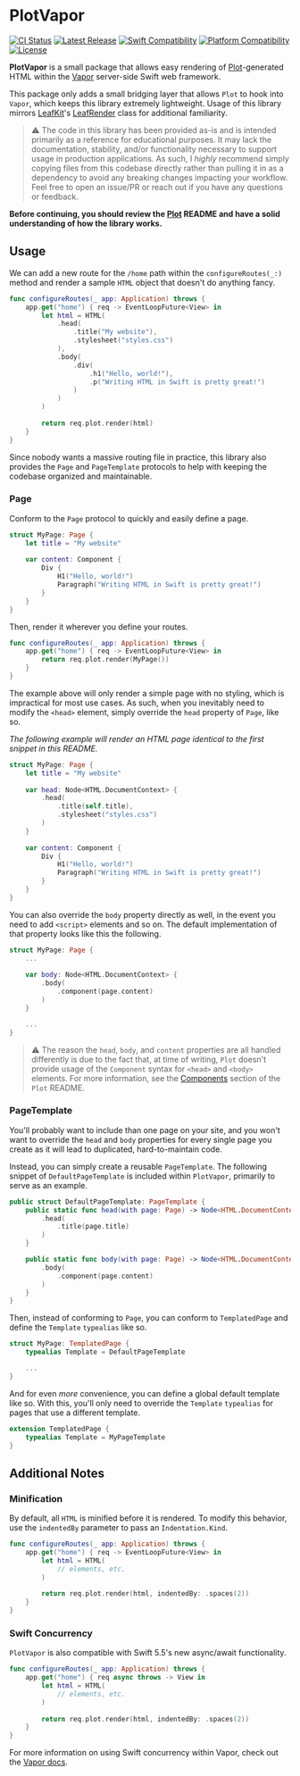 # PlotVapor

[![CI Status](https://github.com/bdrelling/PlotVapor/actions/workflows/tests.yml/badge.svg)](https://github.com/bdrelling/PlotVapor/actions/workflows/tests.yml)
[![Latest Release](https://img.shields.io/github/v/tag/bdrelling/PlotVapor?color=blue&label=latest)](https://github.com/bdrelling/PlotVapor/tags)
[![Swift Compatibility](https://img.shields.io/endpoint?url=https%3A%2F%2Fswiftpackageindex.com%2Fapi%2Fpackages%2Fbdrelling%2FPlotVapor%2Fbadge%3Ftype%3Dswift-versions)](https://swiftpackageindex.com/bdrelling/PlotVapor)
[![Platform Compatibility](https://img.shields.io/endpoint?url=https%3A%2F%2Fswiftpackageindex.com%2Fapi%2Fpackages%2Fbdrelling%2FPlotVapor%2Fbadge%3Ftype%3Dplatforms)](https://swiftpackageindex.com/bdrelling/PlotVapor)
[![License](https://img.shields.io/github/license/bdrelling/PlotVapor)](https://github.com/bdrelling/PlotVapor/blob/main/LICENSE)

**PlotVapor** is a small package that allows easy rendering of [Plot](https://github.com/JohnSundell/Plot)-generated HTML within the  [Vapor](https://github.com/vapor/vapor) server-side Swift web framework.

This package only adds a small bridging layer that allows `Plot` to hook into `Vapor`, which keeps this library extremely lightweight. Usage of this library mirrors [LeafKit](https://github.com/vapor/leaf-kit)'s [LeafRender](https://github.com/vapor/leaf-kit/blob/main/Sources/LeafKit/LeafRenderer.swift) class for additional familiarity.

> :warning: The code in this library has been provided as-is and is intended primarily as a reference for educational purposes. It may lack the documentation, stability, and/or functionality necessary to support usage in production applications. As such, I _highly_ recommend simply copying files from this codebase directly rather than pulling it in as a dependency to avoid any breaking changes impacting your workflow. Feel free to open an issue/PR or reach out if you have any questions or feedback.

**Before continuing, you should review the [Plot](https://github.com/JohnSundell/Plot) README and have a solid understanding of how the library works.**

## Usage

We can add a new route for the `/home` path within the `configureRoutes(_:)` method and render a sample `HTML` object that doesn't do anything fancy.

```swift
func configureRoutes(_ app: Application) throws {
    app.get("home") { req -> EventLoopFuture<View> in
        let html = HTML(
            .head(
                .title("My website"),
                .stylesheet("styles.css")
            ),
            .body(
                .div(
                    .h1("Hello, world!"),
                    .p("Writing HTML in Swift is pretty great!")
                )
            )
        )
        
        return req.plot.render(html)
    }
}
```

Since nobody wants a massive routing file in practice, this library also provides the `Page` and `PageTemplate` protocols to help with keeping the codebase organized and maintainable.

### Page

Conform to the `Page` protocol to quickly and easily define a page.

```swift
struct MyPage: Page {
    let title = "My website"
    
    var content: Component {
        Div {
            H1("Hello, world!")
            Paragraph("Writing HTML in Swift is pretty great!")
        }
    }
}
```

Then, render it wherever you define your routes.

```swift
func configureRoutes(_ app: Application) throws {
    app.get("home") { req -> EventLoopFuture<View> in
        return req.plot.render(MyPage())
    }
}
```

The example above will only render a simple page with no styling, which is impractical for most use cases. As such, when you inevitably need to modify the `<head>` element, simply override the `head` property of `Page`, like so.

_The following example will render an HTML page identical to the first snippet in this README._

```swift
struct MyPage: Page {
    let title = "My website"
    
    var head: Node<HTML.DocumentContext> {
        .head(
            .title(self.title),
            .stylesheet("styles.css")
        )
    }
    
    var content: Component {
        Div {
            H1("Hello, world!")
            Paragraph("Writing HTML in Swift is pretty great!")
        }
    }
}
```

You can also override the `body` property directly as well, in the event you need to add `<script>` elements and so on. The default implementation of that property looks like this the following.

```swift
struct MyPage: Page {
    ...
    
    var body: Node<HTML.DocumentContext> {
        .body(
            .component(page.content)
        )
    }

    ...
}

```

> :warning: The reason the `head`, `body`, and `content` properties are all handled differently is due to the fact that, at time of writing, `Plot` doesn't provide usage of the `Component` syntax for `<head>` and `<body>` elements. For more information, see the [Components](https://github.com/JohnSundell/Plot#components) section of the `Plot` README.

### PageTemplate

You'll probably want to include than one page on your site, and you won't want to override the `head` and `body` properties for every single page you create as it will lead to duplicated, hard-to-maintain code.

Instead, you can simply create a reusable `PageTemplate`. The following snippet of `DefaultPageTemplate` is included within `PlotVapor`, primarily to serve as an example.

```swift
public struct DefaultPageTemplate: PageTemplate {
    public static func head(with page: Page) -> Node<HTML.DocumentContext> {
        .head(
            .title(page.title)
        )
    }

    public static func body(with page: Page) -> Node<HTML.DocumentContext> {
        .body(
            .component(page.content)
        )
    }
}
```

Then, instead of conforming to `Page`, you can conform to `TemplatedPage` and define the `Template` `typealias` like so.

```swift
struct MyPage: TemplatedPage {
    typealias Template = DefaultPageTemplate

    ...
}
```

And for even _more_ convenience, you can define a global default template like so. With this, you'll only need to override the `Template` `typealias` for pages that use a different template.

```swift
extension TemplatedPage {
    typealias Template = MyPageTemplate
}
```

## Additional Notes

### Minification

By default, all `HTML` is minified before it is rendered. To modify this behavior, use the `indentedBy` parameter to pass an `Indentation.Kind`.

```swift
func configureRoutes(_ app: Application) throws {
    app.get("home") { req -> EventLoopFuture<View> in
        let html = HTML(
            // elements, etc.
        )
        
        return req.plot.render(html, indentedBy: .spaces(2))
    }
}
```

### Swift Concurrency

`PlotVapor` is also compatible with Swift 5.5's new async/await functionality.

```swift
func configureRoutes(_ app: Application) throws {
    app.get("home") { req async throws -> View in
        let html = HTML(
            // elements, etc.
        )
        
        return req.plot.render(html, indentedBy: .spaces(2))
    }
}
```

For more information on using Swift concurrency within Vapor, check out the [Vapor docs](https://docs.vapor.codes/4.0/async/).
